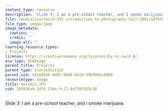 ```yaml
---
content_type: resource
description: 'Slide 3: I am a pre-school teacher, and I smoke marijuana'
file: /media/courses/4-341-introduction-to-photography-fall-2002/18f830a92d7623dafc178a7207925c30_massey3.JPG
file_type: image/jpeg
image_metadata:
  caption: ''
  credit: ''
  image-alt: ''
learning_resource_types:
- Projects
license: https://creativecommons.org/licenses/by-nc-sa/4.0/
ocw_type: OCWImage
parent_title: Projects
parent_type: CourseSection
parent_uid: 34260936-dd81-9b86-831b-996996bc9909
resourcetype: Image
title: massey3.JPG
uid: 18f830a9-2d76-23da-fc17-8a7207925c30
---
```

Slide 3: I am a pre-school teacher, and I smoke marijuana